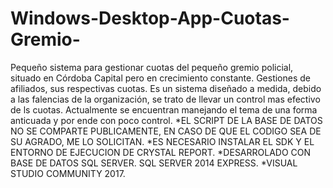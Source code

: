 # Windows-Desktop-App-Cuotas-Gremio-
Pequeño sistema para gestionar cuotas del pequeño gremio policial, situado en Córdoba Capital pero en crecimiento constante. 
Gestiones de afiliados, sus respectivas cuotas.
Es un sistema diseñado a medida, debido a las falencias de la organización, se trato de llevar un control mas efectivo de ls cuotas. Actualmente se encuentran manejando el tema de una forma anticuada y por ende con poco control.
*EL SCRIPT DE LA BASE DE DATOS NO SE COMPARTE PUBLICAMENTE, EN CASO DE QUE EL CODIGO SEA DE SU AGRADO, ME LO SOLICITAN.
*ES NECESARIO INSTALAR EL SDK Y EL ENTORNO DE EJECUCION DE CRYSTAL REPORT.
*DESARROLADO CON BASE DE DATOS SQL SERVER. SQL SERVER 2014 EXPRESS.
*VISUAL STUDIO COMMUNITY 2017.
